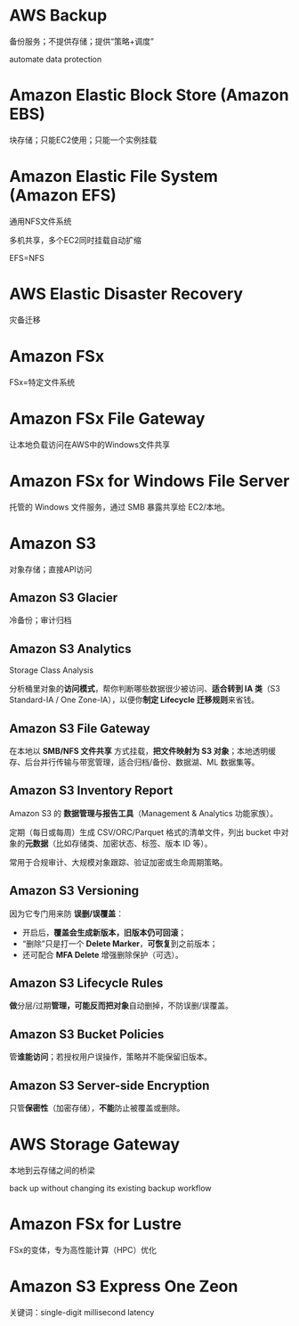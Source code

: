# AWS Backup

备份服务；不提供存储；提供“策略+调度”

automate data protection

# Amazon Elastic Block Store (Amazon EBS) 

块存储；只能EC2使用；只能一个实例挂载

# Amazon Elastic File System (Amazon EFS)

通用NFS文件系统

多机共享，多个EC2同时挂载自动扩缩

EFS=NFS 

# AWS Elastic Disaster Recovery

灾备迁移

# Amazon FSx

FSx=特定文件系统

# Amazon FSx File Gateway

让本地负载访问在AWS中的Windows文件共享

# Amazon FSx for Windows File Server

托管的 Windows 文件服务，通过 SMB 暴露共享给 EC2/本地。

# Amazon S3

对象存储；直接API访问

## Amazon S3 Glacier

冷备份；审计归档

## Amazon S3 Analytics

Storage Class Analysis

分析桶里对象的**访问模式**，帮你判断哪些数据很少被访问、**适合转到 IA 类**（S3 Standard-IA / One Zone-IA），以便你**制定 Lifecycle 迁移规则**来省钱。

## Amazon S3 File Gateway

在本地以 **SMB/NFS 文件共享** 方式挂载，**把文件映射为 S3 对象**；本地透明缓存、后台并行传输与带宽管理，适合归档/备份、数据湖、ML 数据集等。

## Amazon S3 Inventory Report

Amazon S3 的 **数据管理与报告工具**（Management & Analytics 功能家族）。

定期（每日或每周）生成 CSV/ORC/Parquet 格式的清单文件，列出 bucket 中对象的**元数据**（比如存储类、加密状态、标签、版本 ID 等）。

常用于合规审计、大规模对象跟踪、验证加密或生命周期策略。

## Amazon S3 Versioning

因为它专门用来防 **误删/误覆盖**：

- 开启后，**覆盖会生成新版本，旧版本仍可回滚**；
- “删除”只是打一个 **Delete Marker**，**可恢复**到之前版本；
- 还可配合 **MFA Delete** 增强删除保护（可选）。

## Amazon S3 Lifecycle Rules

**做**分层/过期**管理，可能反而把对象**自动删掉，不防误删/误覆盖。

## Amazon S3 Bucket Policies

管**谁能访问**；若授权用户误操作，策略并不能保留旧版本。

## Amazon S3 Server-side Encryption

只管**保密性**（加密存储），**不能**防止被覆盖或删除。

# AWS Storage Gateway

本地到云存储之间的桥梁

back up without changing its existing backup workflow

# Amazon FSx for Lustre

FSx的变体，专为高性能计算（HPC）优化

# Amazon S3 Express One Zeon

关键词：single-digit millisecond latency

